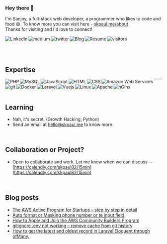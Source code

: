 ### Hey there 👋

I'm Sanjoy, a full-stack web developer, a programmer who likes to code and food 😄. To know more you can visit here - [skpaul.me/about](https://skpaul.me/about)
<br>
Thanks for visiting and I'd love to connect!
<br>
<!--Website -->
[<img align="left" alt="LinkedIn" src="https://img.shields.io/badge/linkedin-%230077B5.svg?&style=for-the-badge&logo=linkedin&logoColor=white" />](https://www.linkedin.com/in/skpaul82)
[<img align="left" alt="medium" src="https://img.shields.io/badge/medium-444.svg?&style=for-the-badge&logo=medium&logoColor=white" />](https://skpaul82.medium.com/)
<!-- 
[<img align="left" alt="facebook" src="https://img.shields.io/badge/facebook-%231877F2.svg?&style=for-the-badge&logo=facebook&logoColor=white" />](https://www.facebook.com/LLTwithSKPaul) 
--> 
[<img align="left" alt="twitter" src="https://img.shields.io/badge/twitter-1A91DA.svg?&style=for-the-badge&logo=twitter&logoColor=white" />](https://twitter.com/SanjoyKPaul)
[<img align="left" alt="Blog" src="https://img.shields.io/badge/blog-ad1008.svg?&style=for-the-badge&logo=wordpress&logoColor=white" />](https://skpaul.me/blog)
[<img align="left" alt="Resume" src="https://img.shields.io/badge/resume-ededed.svg?&style=for-the-badge&logo=microsoft-word&logoColor=444" />](https://skpaul.me/resume)
![visitors](https://visitor-badge.laobi.icu/badge?page_id=skpaul82.skpaul82)

<!-- [<img align="left" alt="stack-overflow" src="https://img.shields.io/badge/stack%20overflow-FE7A16?logo=stack-overflow&logoColor=white&style=for-the-badge" />](https://stackoverflow.com/users/5379437/mohammad-faisal) -->
<br>
<br>

## Expertise
<img align="left" alt="PHP" src="https://img.shields.io/badge/PHP-505B95.svg?&style=for-the-badge&logo=PHP&logoColor=white" />
<img align="left" alt="MySQL" src="https://img.shields.io/badge/MySQL-005E86.svg?&style=for-the-badge&logo=MySQL&logoColor=white" />
<img align="left" alt="JavaScript" src="https://img.shields.io/badge/JavaScript-F7D138.svg?&style=for-the-badge&logo=JavaScript&logoColor=white" />
<img align="left" alt="HTML" src="https://img.shields.io/badge/HTML-E96227.svg?&style=for-the-badge&logo=HTML5&logoColor=white" />
<img align="left" alt="CSS" src="https://img.shields.io/badge/CSS-2DA5D7.svg?&style=for-the-badge&logo=CSS3&logoColor=white" />
<img align="left" alt="Amazon Web Services" src="https://img.shields.io/badge/aws-F79919.svg?&style=for-the-badge&logo=amazon-aws&logoColor=white" />
<img align="left" alt="git" src="https://img.shields.io/badge/git-E84D31.svg?&style=for-the-badge&logo=git&logoColor=white" />

---

<img align="left" alt="Docker" src="https://img.shields.io/badge/Docker-4E99DF.svg?&style=for-the-badge&logo=Docker&logoColor=white" />
<img align="left" alt="Laravel" src="https://img.shields.io/badge/Laravel-E8392C.svg?&style=for-the-badge&logo=Laravel&logoColor=white" />
<img align="left" alt="Vuejs" src="https://img.shields.io/badge/Vuejs-00BB7C.svg?&style=for-the-badge&logo=Vue.js&logoColor=white" />
<img align="left" alt="Linux" src="https://img.shields.io/badge/Linux-F5B21D.svg?&style=for-the-badge&logo=Linux&logoColor=white" />
<img align="left" alt="Apache" src="https://img.shields.io/badge/Apache-C92332.svg?&style=for-the-badge&logo=Apache&logoColor=white" />
<img align="left" alt="nGinx" src="https://img.shields.io/badge/nGinx-009137.svg?&style=for-the-badge&logo=nGinx&logoColor=white" />
<br>
<br>

## Learning
- Nah, it's secret. (Growth Hacking, Python)
- Send an email at hello@skpaul.me to know more
<br>

## Collaboration or Project?
- Open to collaborate and work. Let me know when we can discuss -- [https://calendly.com/skpaul82/15min](https://calendly.com/skpaul82/15min)
<br>

## Blog posts
<!-- BLOG-POST-LIST:START -->
- [The AWS Active Program for Startups – step by step in detail](https://skpaul.me/the-aws-active-program-for-startups-step-by-step-in-detail/?utm_source=rss&utm_medium=rss&utm_campaign=the-aws-active-program-for-startups-step-by-step-in-detail)
- [Auto format or Masking phone number or te input field](https://skpaul.me/auto-format-or-masking-phone-number-or-te-input-field/?utm_source=rss&utm_medium=rss&utm_campaign=auto-format-or-masking-phone-number-or-te-input-field)
- [How to Apply and Join the AWS Community Builders Program](https://skpaul.me/how-to-apply-and-join-the-aws-community-builders-program/?utm_source=rss&utm_medium=rss&utm_campaign=how-to-apply-and-join-the-aws-community-builders-program)
- [gitignore .env not working – remove cache from git history](https://skpaul.me/gitignore-env-not-working-remove-cache-from-git-history/?utm_source=rss&utm_medium=rss&utm_campaign=gitignore-env-not-working-remove-cache-from-git-history)
- [How to get the latest and oldest record in Laravel Eloquent through ofMany.](https://skpaul.me/how-to-get-the-latest-and-oldest-record-in-laravel-eloquent-through-ofmany/?utm_source=rss&utm_medium=rss&utm_campaign=how-to-get-the-latest-and-oldest-record-in-laravel-eloquent-through-ofmany)
<!-- BLOG-POST-LIST:END -->
<br>

<!-- ![Sanjoy's github stats](https://github-readme-stats.vercel.app/api?username=skpaul82&show_icons=true) -->

<!--
**skpaul82/skpaul82** is a ✨ _special_ ✨ repository because its `README.md` (this file) appears on your GitHub profile.

Here are some ideas to get you started:

- 🔭 I’m currently working on ...
- 🌱 I’m currently learning ...
- 👯 I’m looking to collaborate on ...
- 🤔 I’m looking for help with ...
- 💬 Ask me about ...
- 📫 How to reach me: ...
- 😄 Pronouns: ...
- ⚡ Fun fact: ...
-->
